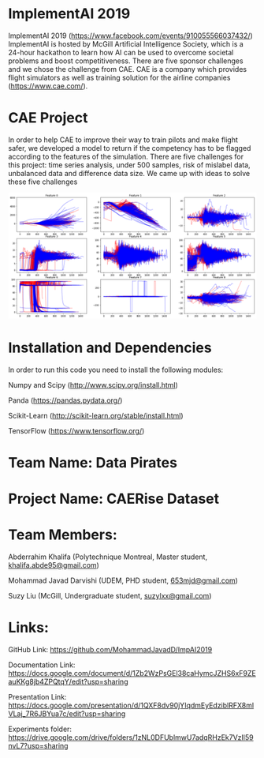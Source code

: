 # ImplementAI 2019
ImplementAI 2019 
(https://www.facebook.com/events/910055566037432/)
ImplementAI is hosted by McGill Artificial Intelligence Society, which is a 24-hour hackathon to learn how AI can be used to overcome societal problems and boost competitiveness. There are five sponsor challenges and we chose the challenge from CAE. 
CAE is a company which provides flight simulators as well as training solution for the airline companies (https://www.cae.com/).

# CAE Project
In order to help CAE to improve their way to train pilots and make flight safer, we developed a model to return if the competency has to be flagged according to the features of the  simulation. 
There are five challenges for this project: time series analysis, under 500 samples, risk of mislabel data, unbalanced data and difference data size. We came up with ideas to solve these five challenges

![alt text](/Img/overlap1.png "over lap feature for different samples in line charts")

# Installation and Dependencies
In order to run this code you need to install the following modules:

Numpy and Scipy (http://www.scipy.org/install.html)

Panda (https://pandas.pydata.org/)

Scikit-Learn (http://scikit-learn.org/stable/install.html)

TensorFlow (https://www.tensorflow.org/)

# Team Name: Data Pirates
# Project Name: CAERise Dataset
# Team Members:

Abderrahim Khalifa (Polytechnique Montreal, Master student, khalifa.abde95@gmail.com)

Mohammad Javad Darvishi (UDEM, PHD student, 653mjd@gmail.com)

Suzy Liu (McGill, Undergraduate student, suzylxx@gmail.com)


# Links:

GitHub Link: https://github.com/MohammadJavadD/ImpAI2019

Documentation Link: https://docs.google.com/document/d/1Zb2WzPsGEl38caHymcJZHS6xF9ZEauKKg8jb4ZPQtqY/edit?usp=sharing

Presentation Link: https://docs.google.com/presentation/d/1QXF8dv90jYIqdmEyEdziblRFX8mlVLaj_7R6JBYua7c/edit?usp=sharing

Experiments folder: https://drive.google.com/drive/folders/1zNL0DFUblmwU7adqRHzEk7VzIl59nvL7?usp=sharing



